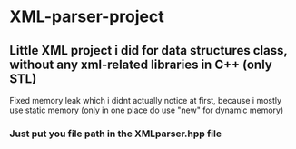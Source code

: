 # XML-parser-project
## Little XML project i did for data structures class, without any xml-related libraries in C++ (only STL)
Fixed memory leak which i didnt actually notice at first, because i mostly use static memory (only in one place do use "new" for dynamic memory)
### Just put you file path in the XMLparser.hpp file
